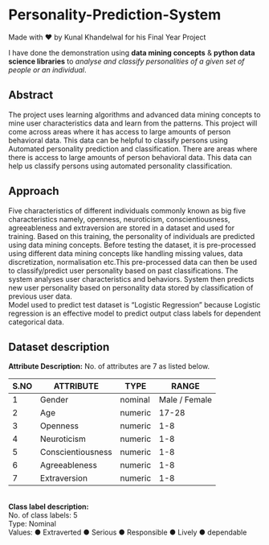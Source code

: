 # Personality-Prediction-System
Made with ❤️ by Kunal Khandelwal for his Final Year Project

I have done the demonstration using <b>data mining concepts</b> & <b>python data science libraries</b> to <i>analyse and classify personalities of a given set of people or an individual</i>.

## Abstract
The project uses learning algorithms and advanced data mining concepts to mine user characteristics data and learn from the patterns.
This project will come across areas where it has access to large amounts of person behavioral data. This data can be helpful to classify persons using Automated personality prediction and classification. There are areas where there is access to large amounts of person behavioral data. This data can help us classify persons using automated personality classification.

## Approach
Five characteristics of different individuals commonly known as big five characteristics namely, openness, neuroticism, conscientiousness, agreeableness and extraversion are stored in a dataset and used for training. Based on this training, the personality of individuals are predicted using data mining concepts. Before testing the dataset, it is pre-processed using different data mining concepts like handling missing values, data discretization, normalisation etc.This pre-processed data can then be used to classify/predict user personality based on past classifications. The system analyses user characteristics and behaviors. System then predicts new user personality based on personality data stored by classification of previous user data. <br>
Model used to predict test dataset is “Logistic Regression” because Logistic regression is an effective model to predict output class labels for dependent categorical data.

## Dataset description
<b>Attribute Description:</b>
No. of attributes are 7 as listed below.

|S.NO |	ATTRIBUTE |	TYPE |RANGE|
| --- | --- | --- | --- |
|1	|Gender	|nominal|	Male / Female|
|2	|Age |	numeric|	17-28|
|3	|Openness	| numeric|	1-8|
|4	|Neuroticism |numeric|	1-8|
|5	|Conscientiousness	|numeric	|1-8|
|6	|Agreeableness	|numeric	|1-8|
|7	|Extraversion |	numeric	|1-8|
<br>
<b>Class label description:</b><br>
No. of class labels: 5<br>
Type: Nominal<br>
Values:	
●	Extraverted 
●	Serious 
●	Responsible 
●	Lively 
●	dependable 

